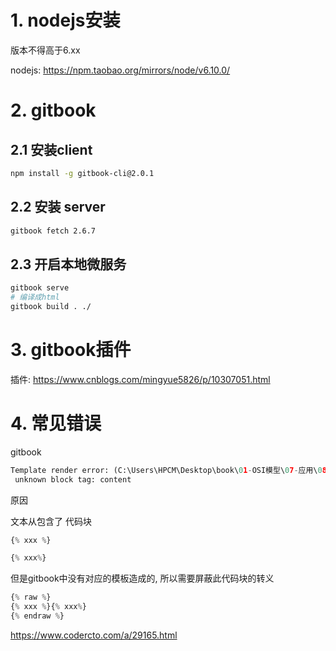 # 1. nodejs安装

版本不得高于6.xx

nodejs: https://npm.taobao.org/mirrors/node/v6.10.0/ 

# 2. gitbook

## 2.1 安装client

```bash
npm install -g gitbook-cli@2.0.1
```

## 2.2 安装 server

```bash
gitbook fetch 2.6.7
```

## 2.3 开启本地微服务

```bash
gitbook serve
# 编译成html
gitbook build . ./
```

# 3. gitbook插件

插件:  https://www.cnblogs.com/mingyue5826/p/10307051.html

# 4. 常见错误

gitbook 

```python
Template render error: (C:\Users\HPCM\Desktop\book\01-OSI模型\07-应用\08-WSGI协议.md) [Line 333, Column 29]
 unknown block tag: content
```

原因

文本从包含了 代码块

```python
{% xxx %}

{% xxx%}
```

但是gitbook中没有对应的模板造成的, 所以需要屏蔽此代码块的转义

```python
{% raw %}
{% xxx %}{% xxx%}
{% endraw %}
```

https://www.codercto.com/a/29165.html